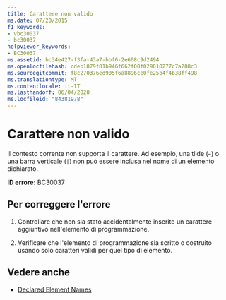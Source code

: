 ```yaml
---
title: Carattere non valido
ms.date: 07/20/2015
f1_keywords:
- vbc30037
- bc30037
helpviewer_keywords:
- BC30037
ms.assetid: bc34e427-f3fa-43a7-bbf6-2e608c9d2494
ms.openlocfilehash: cdeb1879f81b946f662f00f029010277c7a288c3
ms.sourcegitcommit: f8c270376ed905f6a8896ce0fe25b4f4b38ff498
ms.translationtype: MT
ms.contentlocale: it-IT
ms.lasthandoff: 06/04/2020
ms.locfileid: "84381978"
---
```

# <a name="character-is-not-valid"></a>Carattere non valido
Il contesto corrente non supporta il carattere. Ad esempio, una tilde (`~`) o una barra verticale (`|`) non può essere inclusa nel nome di un elemento dichiarato.  
  
 **ID errore:** BC30037  
  
## <a name="to-correct-this-error"></a>Per correggere l'errore  
  
1. Controllare che non sia stato accidentalmente inserito un carattere aggiuntivo nell'elemento di programmazione.  
  
2. Verificare che l'elemento di programmazione sia scritto o costruito usando solo caratteri validi per quel tipo di elemento.  
  
## <a name="see-also"></a>Vedere anche

- [Declared Element Names](../programming-guide/language-features/declared-elements/declared-element-names.md)
